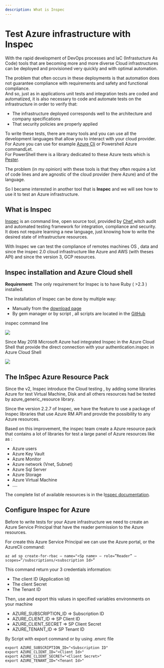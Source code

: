 ```yaml
---
description: What is Inspec
---
```


# Test Azure infrastructure with Inspec

With the rapid development of DevOps processes and IaC \(Infrastucture As Code\) tools that are becoming more and more diverse Cloud infrastructures can be deployed and provisioned very quickly and with optimal automation.

The problem that often occurs in these deployments is that automation does not guarantee compliance with requirements and safety and functional compliance.  
And so, just as in applications unit tests and integration tests are coded and automatized, it is also necessary to code and automate tests on the infrastructure in order to verify that:

* The infrastructure deployed corresponds well to the architecture and company specifications
* That security policies are properly applied

To write these tests, there are many tools and you can use all the development languages that allow you to interact with your cloud provider.  
For Azure you can use for example [Azure Cli](https://docs.microsoft.com/en-us/cli/azure/?view=azure-cli-latest) or Powershell Azure commandLet.  
For PowerShell there is a library dedicated to these Azure tests which is [Pester](https://github.com/pester/Pester).

The problem \(in my opinion\) with these tools is that they often require a lot of code lines and are agnostic of the cloud provider \(here Azure\) and of the language.

So I became interested in another tool that is **Inspec** and we will see how to use it to test an Azure infrastructure.

## What is Inspec

[Inspec](https://www.inspec.io/) is an command line, open source tool, provided by [Chef ](https://www.chef.io/)witch audit and automated testing framework for integration, compliance and security.  
It does not require learning a new language, just knowing how to write the desired state of infrastructure resources.

With Inspec we can test the compliance of remotes machines OS , data and since the inspec 2.0 cloud infrastructure like Azure and AWS \(with theses API\) and since the version 3, GCP resources.

## Inspec installation and Azure Cloud shell

**Requirement**: The only requirement for Inspec is to have Ruby \( &gt;2.3 \) installed.

The installation of Inspec can be done by multiple way:

* Manually from the [download page](https://downloads.chef.io/inspec)
* By gem manager or by script , all scripts are located in the [GitHub](https://github.com/inspec/inspec)

inspec command line

![](https://cdn-images-1.medium.com/max/800/1*13d76ycLhUyfCfSAECrQlw.png)

Since May 2018 Microsoft Azure had integrated Inspec in the Azure Cloud Shell that provide the direct connection with your authentication.inspec in Azure Cloud Shell

![](https://cdn-images-1.medium.com/max/800/1*uhu0yRF52oHwSziSZdsKRw.png)

## The InSpec Azure Resource Pack

Since the v2, Inspec introduce the Cloud testing , by adding some libraries Azure for test Virtual Machine, Disk and all others resources had be tested by azure\_generic\_resource library.

Since the version 2.2.7 of Inspec, we have the feature to use a package of Inspec libraries that use Azure RM API and provide the possibility to any Azure resources.

Based on this improvement, the inspec team create a Azure resource pack that contains a lot of libraries for test a large panel of Azure resources like as :

* Azure users
* Azure Key Vault
* Azure Monitor
* Azure network \(Vnet, Subnet\)
* Azure Sql Server
* Azure Storage
* Azure Virtual Machine
* ….

The complete list of available resources is in the I[nspec documentation](https://www.inspec.io/docs/reference/resources/#azure-resources).



## Configure Inspec for Azure

Before to write tests for your Azure infrastructure we need to create an Azure Service Principal that have the reader permission to the Azure resources.

For create this Azure Service Principal we can use the Azure portal, or the AzureCli command:

```text
az ad sp create-for-rbac — name="<Sp name> — role=”Reader” — scopes=”/subscriptions/<subscription Id>”
```

This command return your 3 credentials information:

* The client ID \(Application Id\)
* The client Secret
* The Tenant ID

Then, use and export this values in specified variables environments on your machine

* AZURE\_SUBSCRIPTION\_ID =&gt; Subscription ID
* AZURE\_CLIENT\_ID =&gt; SP Client ID
* AZURE\_CLIENT\_SECRET =&gt; SP Client Secret
* AZURE\_TENANT\_ID =&gt; SP Tenant ID

By Script with export command or by using .envrc file

```text
export AZURE_SUBSCRIPTION_ID="<Subscription ID"
export AZURE_CLIENT_ID="<Client Id>"
export AZURE_CLIENT_SECRET="<Client Secret>"
export AZURE_TENANT_ID="<Tenant Id>"
```

